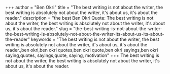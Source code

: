 +++
author = "Ben Okri"
title = "The best writing is not about the writer, the best writing is absolutely not about the writer, it's about us, it's about the reader."
description = "the best Ben Okri Quote: The best writing is not about the writer, the best writing is absolutely not about the writer, it's about us, it's about the reader."
slug = "the-best-writing-is-not-about-the-writer-the-best-writing-is-absolutely-not-about-the-writer-its-about-us-its-about-the-reader"
keywords = "The best writing is not about the writer, the best writing is absolutely not about the writer, it's about us, it's about the reader.,ben okri,ben okri quotes,ben okri quote,ben okri sayings,ben okri saying,quotes, sayings,quote, saying, motivation"
+++
The best writing is not about the writer, the best writing is absolutely not about the writer, it's about us, it's about the reader.
